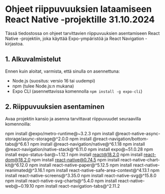 # Ohjeet riippuvuuksien lataamiseen React Native -projektille 31.10.2024

Tässä tiedostossa on ohjeet tarvittavien riippuvuuksien asentamiseen React Native -projektiin, joka käyttää Expo-ympäristöä ja React Navigation -kirjastoa.

## 1. Alkuvalmistelut
Ennen kuin aloitat, varmista, että sinulla on asennettuna:
- Node.js (suositus: versio 16 tai uudempi)
- npm (tulee Node.js:n mukana)
- Expo CLI (asennettavissa komennolla `npm install -g expo-cli`)


## 2. Riippuvuuksien asentaminen
Avaa projektin kansio ja asenna tarvittavat riippuvuudet seuraavilla komennoilla:

npm install @expo/metro-runtime@~3.2.3
npm install @react-native-async-storage/async-storage@^2.0.0
npm install @react-navigation/bottom-tabs@^6.6.1
npm install @react-navigation/native@^6.1.18
npm install @react-navigation/native-stack@^6.11.0
npm install expo@~51.0.28
npm install expo-status-bar@~1.12.1
npm install react@18.2.0
npm install react-dom@18.2.0
npm install react-native@0.74.5
npm install react-native-chart-kit@^6.12.0
npm install react-native-paper@^5.12.5
npm install react-native-reanimated@^3.16.1
npm install react-native-safe-area-context@^4.13.1
npm install react-native-screens@^3.35.0
npm install react-native-svg@^15.8.0
npm install react-native-svg-charts@^5.4.0
npm install react-native-web@~0.19.10
npm install react-navigation-tabs@^2.11.2

